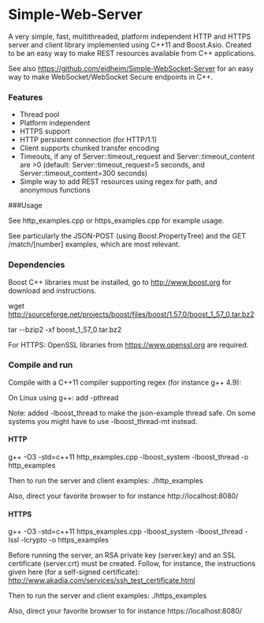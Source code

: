 Simple-Web-Server
=================

A very simple, fast, multithreaded, platform independent HTTP and HTTPS server and client library implemented using C++11 and Boost.Asio. Created to be an easy way to make REST resources available from C++ applications. 

See also https://github.com/eidheim/Simple-WebSocket-Server for an easy way to make WebSocket/WebSocket Secure endpoints in C++. 

### Features

* Thread pool
* Platform independent
* HTTPS support
* HTTP persistent connection (for HTTP/1.1)
* Client supports chunked transfer encoding
* Timeouts, if any of Server::timeout_request and Server::timeout_content are >0 (default: Server::timeout_request=5 seconds, and Server::timeout_content=300 seconds)
* Simple way to add REST resources using regex for path, and anonymous functions

###Usage

See http_examples.cpp or https_examples.cpp for example usage. 

See particularly the JSON-POST (using Boost.PropertyTree) and the GET /match/[number] examples, which are most relevant.

### Dependencies

Boost C++ libraries must be installed, go to http://www.boost.org for download and instructions. 

wget http://sourceforge.net/projects/boost/files/boost/1.57.0/boost_1_57_0.tar.bz2

tar --bzip2 -xf boost_1_57_0.tar.bz2

For HTTPS: OpenSSL libraries from https://www.openssl.org are required. 

### Compile and run

Compile with a C++11 compiler supporting regex (for instance g++ 4.9):

On Linux using g++: add -pthread

Note: added -lboost_thread to make the json-example thread safe. On some systems you might have to use -lboost_thread-mt instead.

#### HTTP

g++ -O3 -std=c++11 http_examples.cpp -lboost_system -lboost_thread -o http_examples

Then to run the server and client examples: ./http_examples

Also, direct your favorite browser to for instance http://localhost:8080/

#### HTTPS

g++ -O3 -std=c++11 https_examples.cpp -lboost_system -lboost_thread -lssl -lcrypto -o https_examples

Before running the server, an RSA private key (server.key) and an SSL certificate (server.crt) must be created. Follow, for instance, the instructions given here (for a self-signed certificate): http://www.akadia.com/services/ssh_test_certificate.html

Then to run the server and client examples: ./https_examples

Also, direct your favorite browser to for instance https://localhost:8080/

